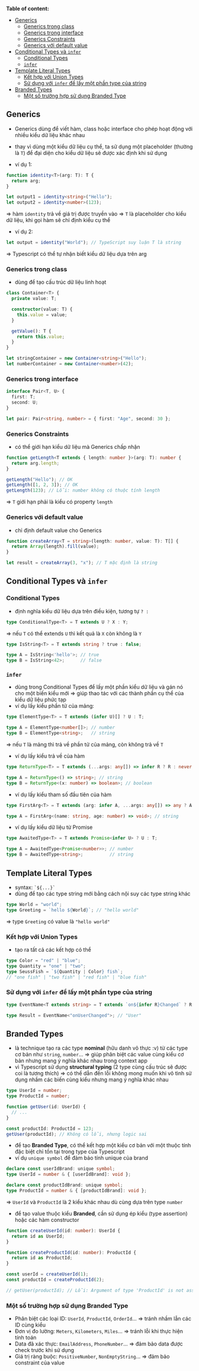 **Table of content:**

- [Generics](#generics)
  - [Generics trong class](#generics-trong-class)
  - [Generics trong interface](#generics-trong-interface)
  - [Generics Constraints](#generics-constraints)
  - [Generics với default value](#generics-với-default-value)
- [Conditional Types và `infer`](#conditional-types-và-infer)
  - [Conditional Types](#conditional-types)
  - [`infer`](#infer)
- [Template Literal Types](#template-literal-types)
  - [Kết hợp với Union Types](#kết-hợp-với-union-types)
  - [Sử dụng với `infer` để lấy một phần type của string](#sử-dụng-với-infer-để-lấy-một-phần-type-của-string)
- [Branded Types](#branded-types)
  - [Một số trường hợp sử dụng Branded Type](#một-số-trường-hợp-sử-dụng-branded-type)

## Generics

- Generics dùng để viết hàm, class hoặc interface cho phép hoạt động với nhiều kiểu dữ liệu khác nhau
- thay vì dùng một kiểu dữ liệu cụ thể, ta sử dụng một placeholder (thường là `T`) để đại diện cho kiểu dữ liệu sẽ được xác định khi sử dụng

- ví dụ 1:

```ts
function identity<T>(arg: T): T {
  return arg;
}

let output1 = identity<string>("Hello");
let output2 = identity<number>(123);
```

  => hàm `identity` trả về giá trị được truyền vào
  => `T` là placeholder cho kiểu dữ liệu, khi gọi hàm sẽ chỉ định kiểu cụ thể

- ví dụ 2:

```ts
let output = identity("World"); // TypeScript suy luận T là string
```

  => Typescript có thể tự nhận biết kiểu dữ liệu dựa trên arg

### Generics trong class

- dùng để tạo cấu trúc dữ liệu linh hoạt

```ts
class Container<T> {
  private value: T;

  constructor(value: T) {
    this.value = value;
  }

  getValue(): T {
    return this.value;
  }
}

let stringContainer = new Container<string>("Hello");
let numberContainer = new Container<number>(42);
```

### Generics trong interface

```ts
interface Pair<T, U> {
  first: T;
  second: U;
}

let pair: Pair<string, number> = { first: "Age", second: 30 };
```

### Generics Constraints

- có thể giới hạn kiểu dữ liệu mà Generics chấp nhận

```ts
function getLength<T extends { length: number }>(arg: T): number {
  return arg.length;
}

getLength("Hello"); // OK
getLength([1, 2, 3]); // OK
getLength(123); // Lỗi: number không có thuộc tính length
```

  => `T` giới hạn phải là kiểu có property `length`

### Generics với default value

- chỉ định default value cho Generics

```ts
function createArray<T = string>(length: number, value: T): T[] {
  return Array(length).fill(value);
}

let result = createArray(3, "x"); // T mặc định là string
```

## Conditional Types và `infer`

### Conditional Types

- định nghĩa kiểu dữ liệu dựa trên điều kiện, tương tự `? :`

```ts
type ConditionalType<T> = T extends U ? X : Y;
```

  => nếu `T` có thể extends `U` thì kết quả là `X` còn không là `Y`

```ts
type IsString<T> = T extends string ? true : false;

type A = IsString<'hello'>; // true
type B = IsString<42>;      // false
```

### `infer`

- dùng trong Conditional Types để lấy một phần kiểu dữ liệu và gán nó cho một biến kiểu mới => giúp thao tác với các thành phần cụ thể của kiểu dữ liệu phức tạp
- ví dụ lấy kiểu phần tử của mảng:

```ts
type ElementType<T> = T extends (infer U)[] ? U : T;

type A = ElementType<number[]>; // number
type B = ElementType<string>;   // string
```

  => nếu `T` là mảng thì trả về phần tử của mảng, còn không trả về `T`

- ví dụ lấy kiểu trả về của hàm

```ts
type ReturnType<T> = T extends (...args: any[]) => infer R ? R : never;

type A = ReturnType<() => string>; // string
type B = ReturnType<(x: number) => boolean>; // boolean
```

- ví dụ lấy kiểu tham số đầu tiên của hàm

```ts
type FirstArg<T> = T extends (arg: infer A, ...args: any[]) => any ? A : never;

type A = FirstArg<(name: string, age: number) => void>; // string
```

- ví dụ lấy kiểu dữ liệu từ Promise

```ts
type AwaitedType<T> = T extends Promise<infer U> ? U : T;

type A = AwaitedType<Promise<number>>; // number
type B = AwaitedType<string>;          // string
```

## Template Literal Types

- syntax: ``` `${...}` ```
- dùng để tạo các type string mới bằng cách nội suy các type string khác

```ts
type World = "world";
type Greeting = `hello ${World}`; // "hello world"
```

  => type `Greeting` có value là `"hello world"`

### Kết hợp với Union Types

- tạo ra tất cả các kết hợp có thể

```ts
type Color = "red" | "blue";
type Quantity = "one" | "two";
type SeussFish = `${Quantity | Color} fish`;
// "one fish" | "two fish" | "red fish" | "blue fish"
```

### Sử dụng với `infer` để lấy một phần type của string

```ts
type EventName<T extends string> = T extends `on${infer R}Changed` ? R : never;

type Result = EventName<"onUserChanged">; // "User"
```

## Branded Types

- là technique tạo ra các type **nominal** (hữu danh vô thực :v) từ các type cơ bản như `string`, `number`...
  => giúp phân biệt các value cùng kiểu cơ bản nhưng mang ý nghĩa khác nhau trong context app
- vì Typescript sử dụng **structural typing** (2 type cùng cấu trúc sẽ được coi là tương thích)
  => có thể dẫn đến lỗi không mong muốn khi vô tình sử dụng nhầm các biến cùng kiểu nhưng mang ý nghĩa khác nhau

```ts
type UserId = number;
type ProductId = number;

function getUser(id: UserId) {
  // ...
}

const productId: ProductId = 123;
getUser(productId); // Không có lỗi, nhưng logic sai
```

- để tạo **Branded Type**, có thể kết hợp một kiểu cơ bản với một thuộc tính đặc biệt chỉ tồn tại trong type của Typescript
- ví dụ `unique symbol` để đảm bảo tính unique của brand

```ts
declare const userIdBrand: unique symbol;
type UserId = number & { [userIdBrand]: void };

declare const productIdBrand: unique symbol;
type ProductId = number & { [productIdBrand]: void };
```

  => `UserId` và `ProductId` là 2 kiểu khác nhau dù cùng dựa trên type `number`

- để tạo value thuộc kiểu **Branded**, cần sử dụng ép kiểu (type assertion) hoặc các hàm constructor

```ts
function createUserId(id: number): UserId {
  return id as UserId;
}

function createProductId(id: number): ProductId {
  return id as ProductId;
}

const userId = createUserId(1);
const productId = createProductId(2);

// getUser(productId); // Lỗi: Argument of type 'ProductId' is not assignable to parameter of type 'UserId'
```

### Một số trường hợp sử dụng Branded Type

- Phân biệt các loại ID: `UserId`, `ProductId`, `OrderId`... => tránh nhầm lẫn các ID cùng kiểu
- Đơn vị đo lường: `Meters`, `Kilometers`, `Miles`... => tránh lỗi khi thực hiện tính toán
- Data đã xác thực: `EmailAddress`, `PhoneNumber`... => đảm bảo data được check trước khi sử dụng
- Giá trị ràng buộc: `PositiveNumber`, `NonEmptyString`... => đảm bảo constraint của value
